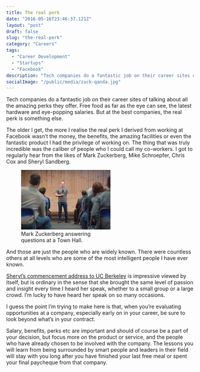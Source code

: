 ```yaml
---
title: The real perk
date: "2016-05-16T23:46:37.121Z"
layout: "post"
draft: false
slug: "the-real-perk"
category: "Careers"
tags:
  - "Career Development"
  - "Startups"
  - "Facebook"
description: "Tech companies do a fantastic job on their career sites of talking about all the amazing perks they offer. Free food as far as the eye can see, the latest hardware and eye-popping salaries. But at the best companies, the real perk is something else."
socialImage: "/public/media/zuck-qanda.jpg"
---
```


Tech companies do a fantastic job on their career sites of talking about all the amazing perks they offer. Free food as far as the eye can see, the latest hardware and eye-popping salaries. But at the best companies, the real perk is something else.

The older I get, the more I realise the real perk I derived from working at Facebook wasn’t the money, the benefits, the amazing facilities or even the fantastic product I had the privilege of working on.
The thing that was truly incredible was the caliber of people who I could call my co-workers. I got to regularly hear from the likes of Mark Zuckerberg, Mike Schroepfer, Chris Cox and Sheryl Sandberg.

<figure class="float-right" style="width: 240px">
	<img src="/public/media/zuck-qanda.jpg" alt="Mark Zuckerberg answering questions at a Town Hall">
	<figcaption>Mark Zuckerberg answering questions at a Town Hall.</figcaption>
</figure>

And those are just the people who are widely known. There were countless others at all levels who are some of the most intelligent people I have ever known.

[Sheryl’s commencement address to UC Berkeley](https://www.facebook.com/sheryl/videos/10156847483930177/) is impressive viewed by itself, but is ordinary in the sense that she brought the same level of passion and insight every time I heard her speak, whether to a small group or a large crowd. I’m lucky to have heard her speak on so many occasions.

I guess the point I’m trying to make here is that, when you’re evaluating opportunities at a company, especially early on in your career, be sure to look beyond what’s in your contract.

Salary, benefits, perks etc are important and should of course be a part of your decision, but focus more on the product or service, and the people who have already chosen to be involved with the company. The lessons you will learn from being surrounded by smart people and leaders in their field will stay with you long after you have finished your last free meal or spent your final paycheque from that company.